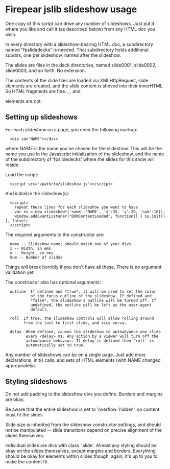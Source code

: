 Firepear jslib slideshow usage
==============================

One copy of this script can drive any number of slideshows. Just
put it where you like and call it (as described below) from any
HTML doc you wish.

In every directory with a slideshow-bearing HTML doc, a
subdirectory named "fpslidedecks" is needed. That subdirectory
holds additional subdirs, one per slideshow, named after the
slideshow.

The slides are files in the deck directories, named slide0001,
slide0002, slide0003, and so forth. No extension.

The contents of the slide files are loaded via XMLHttpRequest,
slide elements are created, and the slide content is shoved into
their innerHTML. So HTML fragments are fine. <html>, <head>, and
<body> elements are not.

Setting up slideshows
---------------------

For each slideshow on a page, you need the following markup:

```
  <div id="NAME"></div>
```

where NAME is the name you've chosen for the slideshow. This will
be the name you use in the Javascript initialization of the
slideshow, and the name of the subdirectory of 'fpslidedecks' where
the slides for this show will reside.

Load the script:

```
  <script src='/path/to/slideshow.js'></script>
```

And initialize the slideshow(s):

```
  <script>
    repeat these lines for each slideshow you want to have
    var ss = new slideshow({'name':'NAME', 'x':35, 'y':20, 'num':10});
    window.addEventListener("DOMContentLoaded", function() { ss.init() }, false);
  </script>
```

The required arguments to the constructor are:

```
  name -- Slideshow name; should match one of your divs
  x -- Width, in ems
  y -- Height, in ems
  num -- Number of slides
```

Things will break horribly if you don't have all these.  There is
no argument validation yet.

The constructor also has optional arguments:

```
  outline  If defined and *true*, it will be used to set the color
           of the focus outline of the slideshow. If defined and
           *false*, the slideshow's outline will be turned off. If
           undefined, the outline will be left as the user-agent
           default.

  roll  If true, the slideshow controls will allow rolling around
        from the last to first slide, and vice versa.

  delay  When defined, causes the slideshow to autoadvance one slide
         every <delay> ms. Any action by a viewer will turn off the
         autoadvance behavior. If delay is defined then 'roll' is
         automatically set to true.
```

Any number of slideshows can be on a single page. Just add more
declarations, init() calls, and sets of HTML elements (with NAME
changed appropriately).

Styling slideshows
------------------

Do not add padding to the slideshow divs you
define. Borders and margins are okay.

Be aware that the entire slideshow is set to 'overflow: hidden', so
content must fit the slides. 

Slide size is inherited from the slideshow constructor settings,
and should not be manipulated -- slide transitions depend on
precise alignment of the slides themselves.

Individual slides are divs with class '.slide'. Almost any styling
should be okay on the slides themselves, except margins and
borders. Everything should be okay for elements within slides
though, again, it's up to you to make the content fit.
